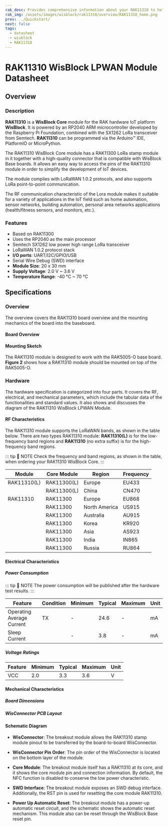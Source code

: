 ```yaml
---
rak_desc: Provides comprehensive information about your RAK11310 to help you use it. This information includes technical specifications, characteristics, and requirements, and it also discusses the device components.
rak_img: /assets/images/wisblock/rak11310/overview/RAK11310_home.png
prev: ../Quickstart/
next: false
tags:
  - datasheet
  - wisblock
  - RAK11310
---
```


# RAK11310 WisBlock LPWAN Module Datasheet

## Overview

### Description

**RAK11310** is a **WisBlock Core** module for the RAK hardware IoT platform **WisBlock**. It is powered by an RP2040 ARM microcontroller developed by the Raspberry Pi Foundation, combined with the SX1262 LoRa transceiver from Semtech. **RAK11310** can be programmed via the Arduino™ IDE, PlatformIO or MicroPython.

The RAK11310 WisBlock Core module has a RAK11300 LoRa stamp module in it together with a high-quality connector that is compatible with WisBlock Base boards. It allows an easy way to access the pins of the RAK11310 module in order to simplify the development of IoT devices.

The module complies with LoRaWAN 1.0.2 protocols, and also supports LoRa point-to-point communication.

The RF communication characteristic of the Lora module makes it suitable for a variety of applications in the IoT field such as home automation, sensor networks, building automation, personal area networks applications (health/fitness sensors, and monitors, etc.).

### Features

- Based on RAK11300
- Uses the RP2040 as the main processor
- Semtech SX1262 low power high range LoRa transceiver
- LoRaWAN 1.0.2 protocol stack
- **I/O ports**: UART/I2C/GPIO/USB
- Serial Wire Debug (SWD) interface
- **Module Size**: 20 x 30&nbsp;mm
- **Supply Voltage**: 2.0&nbsp;V ~ 3.6&nbsp;V
- **Temperature Range**: -40&nbsp;°C ~ 70&nbsp;°C


## Specifications

### Overview

The overview covers the RAK11310 board overview and the mounting mechanics of the board into the baseboard.

#### Board Overview

<rk-img
  src="/assets/images/wisblock/rak11310/datasheet/RAK11310_overview.svg"
  width="70%"
  caption="RAK11310 Overview"
/>

#### Mounting Sketch

The RAK11310 module is designed to work with the RAK5005-O base board. **Figure 2** shows how a RAK11310 module should be mounted on top of the RAK5005-O.

<rk-img
  src="/assets/images/wisblock/rak11310/datasheet/mounting-sketch.png"
  width="50%"
  caption="RAK11310 Mounting Sketch"
/>

### Hardware

The hardware specification is categorized into four parts. It covers the RF, electrical, and mechanical parameters, which include the tabular data of the functionalities and standard values. It also shows and discusses the diagram of the RAK11310 WisBlock LPWAN Module.

#### RF Characteristics

The RAK11310 module supports the LoRaWAN bands, as shown in the table below. There are two types RAK11310 module: **RAK11310(L)** is for the low-frequency band regions and **RAK11310** (no extra suffix) is for the high-frequency band regions.

::: tip 📝 NOTE
Check the frequency and band regions, as shown in the table, when ordering your RAK11310 WisBlock Core.
:::


| Module      | Core Module | Region        | Frequency |
| ----------- | ----------- | ------------- | --------- |
| RAK11310(L) | RAK11300(L) | Europe        | EU433     |
|             | RAK11300(L) | China         | CN470     |
| RAK11310    | RAK11300    | Europe        | EU868     |
|             | RAK11300    | North America | US915     |
|             | RAK11300    | Australia     | AU915     |
|             | RAK11300    | Korea         | KR920     |
|             | RAK11300    | Asia          | AS923     |
|             | RAK11300    | India         | IN865     |
|             | RAK11300    | Russia        | RU864     |

#### Electrical Characteristics

##### Power Consumption

::: tip 📝 NOTE
The power consumption will be published after the hardware test results.
:::


| Feature                   | Condition | Minimum | Typical | Maximum | Unit |
| ------------------------- | --------- | ------- | ------- | ------- | ---- |
| Operating Average Current | TX        | -       |  24.6   | -       | mA   |
| Sleep Current             |           | -       |  3.8    | -       | mA   |


##### Voltage Ratings

| Feature | Minimum | Typical | Maximum | Unit |
| ------- | ------- | ------- | ------- | ---- |
| VCC     | 2.0     | 3.3     | 3.6     | V    |


#### Mechanical Characteristics

##### Board Dimensions

<rk-img
  src="/assets/images/wisblock/rak11310/datasheet/board-dimensions.png"
  width="35%"
  caption="Mechanical Dimensions"
/>

##### WisConnector PCB Layout

<rk-img
  src="/assets/images/wisblock/rak11310/datasheet/FxxS1003K6M.png"
  width="100%"
  caption="WisConnector PCB footprint and recommendations"
/>

#### Schematic Diagram

<rk-img
  src="/assets/images/wisblock/rak11310/datasheet/schematic.png"
  width="100%"
  caption="RAK11310 Schematic Diagram"
/>

- **WisConnector**: The breakout module allows the RAK11310 stamp module pinout to be transferred by the board-to-board WisConnector.

- **WisConnector Pin Order**: The pin order of the WisConnector is located on the bottom layer of the module.

- **Core Module**: The breakout module itself has a RAK11310 at its core, and it shows the core module pin and connection information. By default, the NFC function is disabled to conserve the low power characteristic.

- **SWD Interface**: The breakout module exposes an SWD debug interface. Additionally, the RST pin is used for resetting the core module RAK11310.

- **Power Up Automatic Reset**: The breakout module has a power-up automatic reset circuit, and the schematic shows the automatic reset mechanism. This module also can be reset through the WisBlock Base reset pin.
